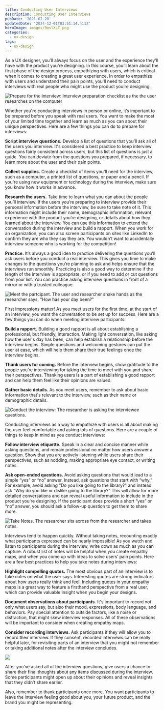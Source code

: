 ```yaml
---
title: Conducting User Interviews
description: Conducting User Interviews
pubDate: '2021-07-20'
updatedDate: '2024-12-01T03:51:14.411Z'
heroImage: images/9oslXLT.png
categories:
  - ux-design
tags:
  - ux-design
---
```


As a UX designer, you'll always focus on the user and the experience they’ll have with the product you’re designing. In this course, you’ll learn about the first phase of the design process, empathizing with users, which is critical when it comes to creating a great user experience. In order to empathize with users and understand their pain points, you'll need to conduct interviews with real people who might use the product you’re designing.

![Prepare for the interview: Interview preparation checklist as the the user researches on the computer](images/9oslXLT.png)

Whether you're conducting interviews in person or online, it’s important to be prepared before you speak with real users. You want to make the most of your limited time together and learn as much as you can about their unique perspectives. Here are a few things you can do to prepare for interviews:

<!--more-->

**Script interview questions.** Develop a list of questions that you’ll ask all of the users you interview. It's considered a best practice to keep interview questions fairly consistent across users, but this list of questions is just a guide. You can deviate from the questions you prepared, if necessary, to learn more about the user and their pain points.

**Collect supplies.** Create a checklist of items you'll need for the interview, such as a computer, a printed list of questions, or paper and a pencil. If you're using new equipment or technology during the interview, make sure you know how it works in advance.

**Research the users.** Take time to learn what you can about the people you’ll interview. If the users you’re preparing to interview provide their personal information before the interview, be sure to take note of it. This information might include their name, demographic information, relevant experience with the product you’re designing, or details about how they learned about the interview. You can use this information to extend the conversation during the interview and build a rapport. When you work for an organization, you can also screen participants on sites like LinkedIn to confirm they are who they say they are. You wouldn’t want to accidentally interview someone who is working for the competition!

**Practice.** It’s always a good idea to practice delivering the questions you’ll ask users before you conduct a real interview. This gives you time to make changes to the questions you’re planning to ask and helps ensure that the interviews run smoothly. Practicing is also a good way to determine if the length of the interview is appropriate, or if you need to add or cut questions from your list. You can practice asking interview questions in front of a mirror or with a trusted colleague.

![Meet the partcipant. The user and researcher shake hands as the researcher says, "How has your day been?"](images/KILMXTn.png)

First impressions matter! As you meet users for the first time, at the start of an interview, you want the conversation to be set up for success. Here are a few things you can do when meeting interview participants:

**Build a rapport.** Building a good rapport is all about establishing a professional, but friendly, interaction. Making light conversation, like asking how the user's day has been, can help establish a relationship before the interview begins. Simple questions and welcoming gestures can put the user at ease, which will help them share their true feelings once the interview begins. 

**Thank users for coming.** Before the interview begins, show gratitude to the people you’re interviewing for taking the time to meet with you and share their perspectives. Thanking users is a part of establishing a good rapport and can help them feel like their opinions are valued. 

**Gather basic details.** As you meet users, remember to ask about basic information that's relevant to the interview, such as their name or demographic details.

![Conduct the interview: The researcher is asking the interviewee questions.](images/vdPlkj3.png)

Conducting interviews as a way to empathize with users is all about making the user feel comfortable and asking lots of questions. Here are a couple of things to keep in mind as you conduct interviews:

**Follow interview etiquette.** Speak in a clear and concise manner while asking questions, and remain professional no matter how users answer a question. Show that you are actively listening while users share their perspectives, such as nodding, making appropriate eye contact, or writing notes.

**Ask open-ended questions.** Avoid asking questions that would lead to a simple “yes” or “no” answer. Instead, ask questions that start with “why.” For example, avoid asking "Do you like going to the library?" and instead ask "Why do you like or dislike going to the library?" This will allow for more detailed conversations and can reveal useful information to include in the product you're designing. If the participant does provide a short “yes” or “no” answer, you should ask a follow-up question to get them to share more.

![Take Notes. The researcher sits across from the researcher and takes notes.](images/SZ0Zg6m.png)

Interviews tend to happen quickly. Without taking notes, recounting exactly what participants expressed can be nearly impossible! As you watch and listen to participants during the interview, write down as much as you can capture. A robust list of notes will be helpful when you create empathy maps, and when you come up with ideas to solve users’ pain points. Here are a few best practices to help you take notes during interviews:

**Highlight compelling quotes.** The most obvious part of an interview is to take notes on what the user says. Interesting quotes are strong indicators about how users really think and feel. Including quotes in your empathy maps is a great way to feature a firsthand perspective from a real user, which can provide valuable insight when you begin your designs. 

**Document observations about participants.** It's important to record not only what users say, but also their mood, expressions, body language, and behaviors. Pay special attention to outside factors, like a noise or distraction, that might skew interview responses. All of these observations will be important to consider when creating empathy maps.

**Consider recording interviews.** Ask participants if they will allow you to record their interview. If they consent, recorded interviews can be really helpful later, for revisiting parts of an interview that you might not remember or taking additional notes after the interview concludes. 

![](images/aegS6kV.png)

After you've asked all of the interview questions, give users a chance to share their final thoughts about any items discussed during the interview. Some participants might open up about their opinions and reveal insights that they didn’t share earlier. 

Also, remember to thank participants once more. You want participants to leave the interview feeling good about you, your future product, and the brand you might be representing.
